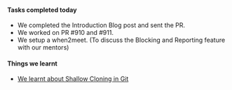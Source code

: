 #### **Tasks completed today**
  - We completed the Introduction Blog post and sent the PR.
  - We worked on PR #910 and #911.
  - We setup a when2meet. (To discuss the Blocking and Reporting feature with our mentors)
 
#### **Things we learnt**
  - [We learnt about Shallow Cloning in Git](https://www.perforce.com/blog/git-beyond-basics-using-shallow-clones)

